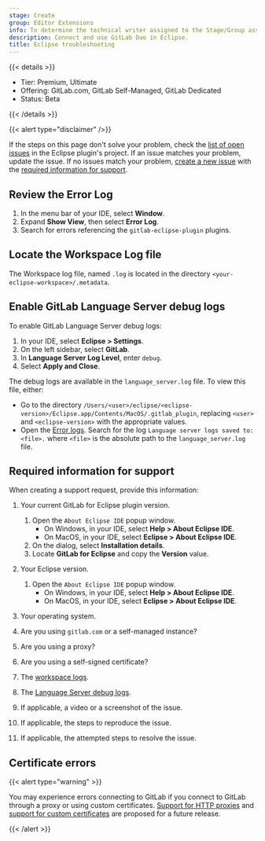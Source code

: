 ```yaml
---
stage: Create
group: Editor Extensions
info: To determine the technical writer assigned to the Stage/Group associated with this page, see https://handbook.gitlab.com/handbook/product/ux/technical-writing/#assignments
description: Connect and use GitLab Duo in Eclipse.
title: Eclipse troubleshooting
---
```


{{< details >}}

- Tier: Premium, Ultimate
- Offering: GitLab.com, GitLab Self-Managed, GitLab Dedicated
- Status: Beta

{{< /details >}}

{{< alert type="disclaimer" />}}

If the steps on this page don't solve your problem, check the
[list of open issues](https://gitlab.com/gitlab-org/editor-extensions/gitlab-eclipse-plugin/-/issues/?sort=created_date&state=opened&first_page_size=100)
in the Eclipse plugin's project. If an issue matches your problem, update the issue.
If no issues match your problem, [create a new issue](https://gitlab.com/gitlab-org/editor-extensions/gitlab-eclipse-plugin/-/issues/new) with the [required information for support](#required-information-for-support).

## Review the Error Log

1. In the menu bar of your IDE, select **Window**.
1. Expand **Show View**, then select **Error Log**.
1. Search for errors referencing the `gitlab-eclipse-plugin` plugins.

## Locate the Workspace Log file

The Workspace log file, named `.log` is located in the directory `<your-eclipse-workspace>/.metadata`.

## Enable GitLab Language Server debug logs

To enable GitLab Language Server debug logs:

1. In your IDE, select **Eclipse > Settings**.
1. On the left sidebar, select **GitLab**.
1. In **Language Server Log Level**, enter `debug`.
1. Select **Apply and Close**.

The debug logs are available in the `language_server.log` file. To view this file, either:

- Go to the directory `/Users/<user>/eclipse/<eclipse-version>/Eclipse.app/Contents/MacOS/.gitlab_plugin`, replacing `<user>` and `<eclipse-version>` with the appropriate values.
- Open the [Error logs](#review-the-error-log). Search for the log `Language server logs saved to: <file>.` where `<file>` is the absolute path to the `language_server.log` file.

## Required information for support

When creating a support request, provide this information:

1. Your current GitLab for Eclipse plugin version.
   1. Open the `About Eclipse IDE` popup window.
      - On Windows, in your IDE, select **Help > About Eclipse IDE**.
      - On MacOS, in your IDE, select **Eclipse > About Eclipse IDE**.
   1. On the dialog, select **Installation details**.
   1. Locate **GitLab for Eclipse** and copy the **Version** value.

1. Your Eclipse version.
   1. Open the `About Eclipse IDE` popup window.
      - On Windows, in your IDE, select **Help > About Eclipse IDE**.
      - On MacOS, in your IDE, select **Eclipse > About Eclipse IDE**.

1. Your operating system.
1. Are you using `gitlab.com` or a self-managed instance?
1. Are you using a proxy?
1. Are you using a self-signed certificate?
1. The [workspace logs](#locate-the-workspace-log-file).
1. The [Language Server debug logs](#enable-gitlab-language-server-debug-logs).
1. If applicable, a video or a screenshot of the issue.
1. If applicable, the steps to reproduce the issue.
1. If applicable, the attempted steps to resolve the issue.

## Certificate errors

{{< alert type="warning" >}}

You may experience errors connecting to GitLab if you connect to GitLab through a proxy or using custom certificates.
[Support for HTTP proxies](https://gitlab.com/gitlab-org/editor-extensions/gitlab-eclipse-plugin/-/issues/35)
and [support for custom certificates](https://gitlab.com/gitlab-org/editor-extensions/gitlab-eclipse-plugin/-/issues/36)
are proposed for a future release.

{{< /alert >}}
